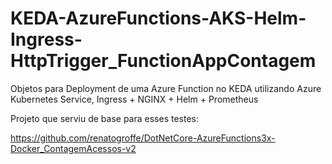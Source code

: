 # KEDA-AzureFunctions-AKS-Helm-Ingress-HttpTrigger_FunctionAppContagem
Objetos para Deployment de uma Azure Function no KEDA utilizando Azure Kubernetes Service, Ingress + NGINX + Helm + Prometheus

Projeto que serviu de base para esses testes:

https://github.com/renatogroffe/DotNetCore-AzureFunctions3x-Docker_ContagemAcessos-v2
